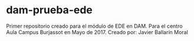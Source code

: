 # dam-prueba-ede
Primer repositorio creado para el módulo de EDE en DAM. Para el centro Aula Campus Burjassot en Mayo de 2017.
Creado por: Javier Ballarín Moral
